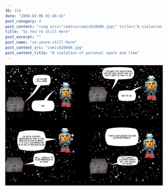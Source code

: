 ```yaml
---
ID: 318
date: "2008-02-06 01:46:41"
post_category: 0
post_content: "<img src=\"comics/comic020608.jpg\" title=\"A violation of personal space and time\" />"
title: "So You're Still Here"
post_excerpt: ""
post_name: "so-youre-still-here"
post_content_src: "comic020608.jpg"
post_content_title: "A violation of personal space and time"
---
```



[![A violation of personal space and time](/comics-hi-res/comic020608.jpg)](/comics-hi-res/comic020608.jpg)
